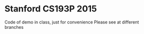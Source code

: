 # Stanford CS193P 2015
Code of demo in class, just for convenience
Please see at different branches
